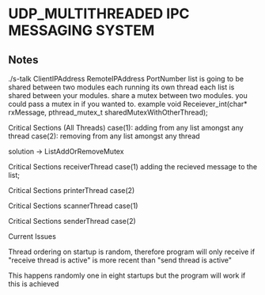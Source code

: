 # UDP_MULTITHREADED IPC MESSAGING SYSTEM

## Notes

./s-talk ClientIPAddress RemoteIPAddress PortNumber 
list is going to be shared between two modules each running its own thread
each list is shared between your modules. share a mutex between two modules.
you could pass a mutex in if you wanted to. example
void Receiever_int(char* rxMessage, pthread_mutex_t sharedMutexWithOtherThread);

Critical Sections (All Threads)
case(1): adding from any list amongst any thread
case(2): removing from any list amongst any thread

solution -> ListAddOrRemoveMutex

Critical Sections receiverThread
case(1) adding the recieved message to the list;

Critical Sections printerThread
case(2)

Critical Sections scannerThread
case(1)

Critical Sections senderThread
case(2)

Current Issues

Thread ordering on startup is random, therefore program will only receive if "receive thread is active" 
is more recent than "send thread is active"

This happens randomly one in eight startups but the program will work if this is achieved


